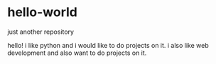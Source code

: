 # hello-world
just another repository

hello!
i like python and i would like to do projects on it.
i also like web development and also want to do projects on it.
